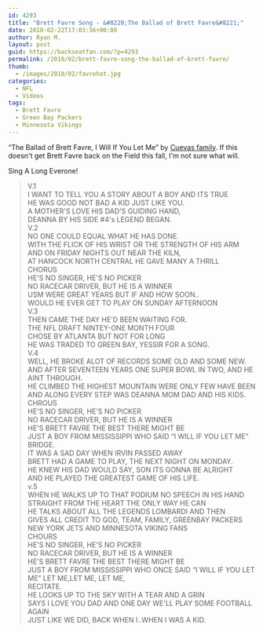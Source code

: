 ```yaml
---
id: 4293
title: "Brett Favre Song - &#8220;The Ballad of Brett Favre&#8221;"
date: 2010-02-22T17:03:56+00:00
author: Ryan M.
layout: post
guid: https://backseatfan.com/?p=4293
permalink: /2010/02/brett-favre-song-the-ballad-of-brett-favre/
thumb:
  - /images/2010/02/favrehat.jpg
categories:
  - NFL
  - Videos
tags:
  - Brett Favre
  - Green Bay Packers
  - Minnesota Vikings
---
```


<div class="entry">
  <p>
  </p>

  <p>
    &#8220;The Ballad of Brett Favre, I Will If You Let Me&#8221; by <a href="http://theballadofbrettfavre.net/">Cuevas family</a>. If this doesn't get Brett Favre back on the Field this fall, I'm not sure what will.
  </p>

  <p>
    Sing A Long Everone!
  </p>

  <blockquote>
    <p>
      V.1<br /> I WANT TO TELL YOU A STORY ABOUT A BOY AND ITS TRUE<br /> HE WAS GOOD NOT BAD A KID JUST LIKE YOU.<br /> A MOTHER'S LOVE HIS DAD'S GUIDING HAND,<br /> DEANNA BY HIS SIDE #4's LEGEND BEGAN.<br /> V.2<br /> NO ONE COULD EQUAL WHAT HE HAS DONE.<br /> WITH THE FLICK OF HIS WRIST OR THE STRENGTH OF HIS ARM<br /> AND ON FRIDAY NIGHTS OUT NEAR THE KILN,<br /> AT HANCOCK NORTH CENTRAL HE GAVE MANY A THRILL<br /> CHORUS<br /> HE'S NO SINGER, HE'S NO PICKER<br /> NO RACECAR DRIVER, BUT HE IS A WINNER<br /> USM WERE GREAT YEARS BUT IF AND HOW SOON..<br /> WOULD HE EVER GET TO PLAY ON SUNDAY AFTERNOON<br /> V.3<br /> THEN CAME THE DAY HE'D BEEN WAITING FOR.<br /> THE NFL DRAFT NINTEY-ONE MONTH FOUR<br /> CHOSE BY ATLANTA BUT NOT FOR LONG<br /> HE WAS TRADED TO GREEN BAY, YESSIR FOR A SONG.<br /> V.4<br /> WELL, HE BROKE ALOT OF RECORDS SOME OLD AND SOME NEW.<br /> AND AFTER SEVENTEEN YEARS ONE SUPER BOWL IN TWO, AND HE AINT THROUGH.<br /> HE CLIMBED THE HIGHEST MOUNTAIN WERE ONLY FEW HAVE BEEN<br /> AND ALONG EVERY STEP WAS DEANNA MOM DAD AND HIS KIDS.<br /> CHROUS<br /> HE'S NO SINGER, HE'S NO PICKER<br /> NO RACECAR DRIVER, BUT HE IS A WINNER<br /> HE'S BRETT FAVRE THE BEST THERE MIGHT BE<br /> JUST A BOY FROM MISSISSIPPI WHO SAID &#8220;I WILL IF YOU LET ME&#8221;<br /> BRIDGE.<br /> IT WAS A SAD DAY WHEN IRVIN PASSED AWAY<br /> BRETT HAD A GAME TO PLAY, THE NEXT NIGHT ON MONDAY.<br /> HE KNEW HIS DAD WOULD SAY, SON ITS GONNA BE ALRIGHT<br /> AND HE PLAYED THE GREATEST GAME OF HIS LIFE.<br /> v.5<br /> WHEN HE WALKS UP TO THAT PODIUM NO SPEECH IN HIS HAND<br /> STRAIGHT FROM THE HEART THE ONLY WAY HE CAN<br /> HE TALKS ABOUT ALL THE LEGENDS LOMBARDI AND THEN<br /> GIVES ALL CREDIT TO GOD, TEAM, FAMILY, GREENBAY PACKERS NEW YORK JETS AND MINNESOTA VIKING FANS<br /> CHOURS<br /> HE'S NO SINGER, HE'S NO PICKER<br /> NO RACECAR DRIVER, BUT HE IS A WINNER<br /> HE'S BRETT FAVRE THE BEST THERE MIGHT BE<br /> JUST A BOY FROM MISSISSIPPI WHO ONCE SAID &#8220;I WILL IF YOU LET ME&#8221; LET ME,LET ME, LET ME,<br /> RECITATE.<br /> HE LOOKS UP TO THE SKY WITH A TEAR AND A GRIN<br /> SAYS I LOVE YOU DAD AND ONE DAY WE'LL PLAY SOME FOOTBALL AGAIN<br /> JUST LIKE WE DID, BACK WHEN I..WHEN I WAS A KID.
    </p>
  </blockquote>
</div>
